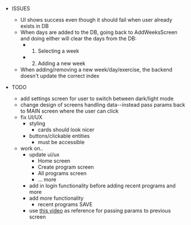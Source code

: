 - ISSUES
  - UI shows success even though it should fail when user already exists in DB
  - When days are added to the DB, going back to AddWeeksScreen and doing either will clear the days from the DB:
    - 1. Selecting a week
    - 2. Adding a new week
  - When adding/removing a new week/day/exercise, the backend doesn't update the correct index

- TODO
  - add settings screen for user to switch between dark/light mode
  - change design of screens handling data--instead pass params back to MAIN screen where the user can click
  - fix UI/UX
    - styling
      - cards should look nicer
    - buttons/clickable entities
      - must be accessible
  - work on..
    - update ui/ux
      - Home screen
      - Create program screen
      - All programs screen
      - ... more
    - add in login functionality before adding recent programs and more
    - add more functionality
      - recent programs
  SAVE
    - use [this video](https://www.youtube.com/watch?v=LngU_qwAhQA) as reference for passing params to previous screen